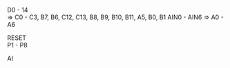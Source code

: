D0 - 14 <br> => C0 - C3, B7, B6, C12, C13, B8, B9, B10, B11, A5, B0, B1
AIN0 - AIN6 => A0 - A6

RESET <br>
P1 - P8 <br>


AI
